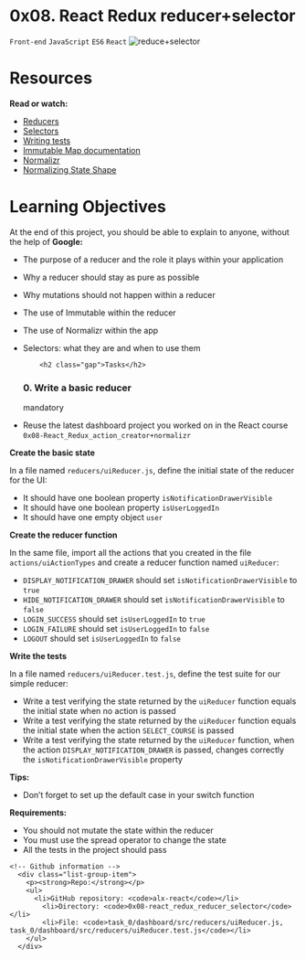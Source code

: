 # 0x08. React Redux reducer+selector

`Front-end` `JavaScript` `ES6` `React`
![reduce+selector](https://s3.amazonaws.com/alx-intranet.hbtn.io/uploads/medias/2019/12/5b02610e1a538e005104.jpg?X-Amz-Algorithm=AWS4-HMAC-SHA256&X-Amz-Credential=AKIARDDGGGOUSBVO6H7D%2F20220819%2Fus-east-1%2Fs3%2Faws4_request&X-Amz-Date=20220819T112417Z&X-Amz-Expires=86400&X-Amz-SignedHeaders=host&X-Amz-Signature=707e6185460bb608dbbf96c87efd3ff02839dd4819963fe44cc0903542c3635d)

# Resources
**Read or watch:**

* [Reducers](https://redux.js.org/tutorials/fundamentals/part-3-state-actions-reducers)
* [Selectors](https://redux.js.org/introduction/learning-resources#selectors)
* [Writing tests](https://redux.js.org/usage/writing-tests)
* [Immutable Map documentation](https://immutable-js.com/docs/v4.1.0)
* [Normalizr](https://github.com/paularmstrong/normalizr)
* [Normalizing State Shape](https://redux.js.org/usage/structuring-reducers/normalizing-state-shape)

# Learning Objectives
At the end of this project, you should be able to explain to anyone, without the help of **Google:**

* The purpose of a reducer and the role it plays within your application
* Why a reducer should stay as pure as possible
* Why mutations should not happen within a reducer
* The use of Immutable within the reducer
* The use of Normalizr within the app
* Selectors: what they are and when to use them

  

        
          <h2 class="gap">Tasks</h2>

    <div data-role="task11436" data-position="1" id="task-num-0">
      <div class="panel panel-default task-card " id="task-11436">
  <span id="user_id" data-id="1742"></span>

  <div class="panel-heading panel-heading-actions">
    <h3 class="panel-title">
      0. Write a basic reducer
    </h3>

    <div>
        <span class="label label-info">
          mandatory
        </span>
    </div>
  </div>

  <div class="panel-body">
    <span id="user_id" data-id="1742"></span>

    <!-- Progress vs Score -->

    <!-- Task Body -->
    <ul>
<li>Reuse the latest dashboard project you worked on in the React course <code>0x08-React_Redux_action_creator+normalizr</code></li>
</ul>

<p><strong>Create the basic state</strong></p>

<p>In a file named <code>reducers/uiReducer.js</code>, define the initial state of the reducer for the UI:</p>

<ul>
<li>It should have one boolean property <code>isNotificationDrawerVisible</code></li>
<li>It should have one boolean property <code>isUserLoggedIn</code></li>
<li>It should have one empty object <code>user</code></li>
</ul>

<p><strong>Create the reducer function</strong></p>

<p>In the same file, import all the actions that you created in the file <code>actions/uiActionTypes</code> and create a reducer function named <code>uiReducer</code>:</p>

<ul>
<li><code>DISPLAY_NOTIFICATION_DRAWER</code> should set <code>isNotificationDrawerVisible</code> to <code>true</code></li>
<li><code>HIDE_NOTIFICATION_DRAWER</code> should set <code>isNotificationDrawerVisible</code> to <code>false</code></li>
<li><code>LOGIN_SUCCESS</code> should set <code>isUserLoggedIn</code> to <code>true</code></li>
<li><code>LOGIN_FAILURE</code> should set <code>isUserLoggedIn</code> to <code>false</code></li>
<li><code>LOGOUT</code> should set <code>isUserLoggedIn</code> to <code>false</code></li>
</ul>

<p><strong>Write the tests</strong></p>

<p>In a file named <code>reducers/uiReducer.test.js</code>, define the test suite for our simple reducer:</p>

<ul>
<li>Write a test verifying the state returned by the <code>uiReducer</code> function equals the initial state when no action is passed</li>
<li>Write a test verifying the state returned by the <code>uiReducer</code> function equals the initial state when the action <code>SELECT_COURSE</code> is passed</li>
<li>Write a test verifying the state returned by the <code>uiReducer</code> function,  when the action <code>DISPLAY_NOTIFICATION_DRAWER</code> is passed, changes correctly the <code>isNotificationDrawerVisible</code> property</li>
</ul>

<p><strong>Tips:</strong></p>

<ul>
<li>Don&rsquo;t forget to set up the default case in your switch function</li>
</ul>

<p><strong>Requirements:</strong></p>

<ul>
<li>You should not mutate the state within the reducer</li>
<li>You must use the spread operator to change the state</li>
<li>All the tests in the project should pass</li>
</ul>

  </div>

  <div class="list-group">
    <!-- Task URLs -->

    <!-- Github information -->
      <div class="list-group-item">
        <p><strong>Repo:</strong></p>
        <ul>
          <li>GitHub repository: <code>alx-react</code></li>
            <li>Directory: <code>0x08-react_redux_reducer_selector</code></li>
            <li>File: <code>task_0/dashboard/src/reducers/uiReducer.js, task_0/dashboard/src/reducers/uiReducer.test.js</code></li>
        </ul>
      </div>
